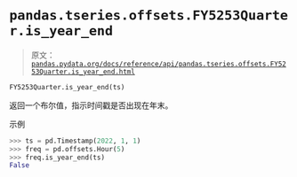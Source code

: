 # `pandas.tseries.offsets.FY5253Quarter.is_year_end`

> 原文：[`pandas.pydata.org/docs/reference/api/pandas.tseries.offsets.FY5253Quarter.is_year_end.html`](https://pandas.pydata.org/docs/reference/api/pandas.tseries.offsets.FY5253Quarter.is_year_end.html)

```py
FY5253Quarter.is_year_end(ts)
```

返回一个布尔值，指示时间戳是否出现在年末。

示例

```py
>>> ts = pd.Timestamp(2022, 1, 1)
>>> freq = pd.offsets.Hour(5)
>>> freq.is_year_end(ts)
False 
```
